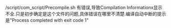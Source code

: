 /script/com_script/Precompile.sh 有错误,导致Compilation Informationx显示不全.只是初步确定是这个文件的问题,具体错误在哪里不清楚.编译自动中断的提示是"Process completed with exit code 1"
